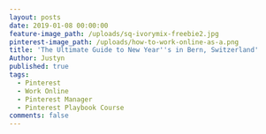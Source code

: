 ```yaml
---
layout: posts
date: 2019-01-08 00:00:00
feature-image_path: /uploads/sq-ivorymix-freebie2.jpg
pinterest-image_path: /uploads/how-to-work-online-as-a.png
title: 'The Ultimate Guide to New Year''s in Bern, Switzerland'
Author: Justyn
published: true
tags:
  - Pinterest
  - Work Online
  - Pinterest Manager
  - Pinterest Playbook Course
comments: false
---
```

